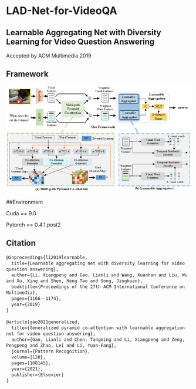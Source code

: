 # LAD-Net-for-VideoQA

## Learnable Aggregating Net with Diversity Learning for Video Question Answering

Accepted by ACM Multimedia 2019

## Framework

![framework](https://github.com/lixiangpengcs/LAD-Net-for-VideoQA/blob/master/framework.png)

##Environment

Cuda == 9.0

Pytorch == 0.4.1.post2

## Citation
```
@inproceedings{li2019learnable,
  title={Learnable aggregating net with diversity learning for video question answering},
  author={Li, Xiangpeng and Gao, Lianli and Wang, Xuanhan and Liu, Wu and Xu, Xing and Shen, Heng Tao and Song, Jingkuan},
  booktitle={Proceedings of the 27th ACM International Conference on Multimedia},
  pages={1166--1174},
  year={2019}
}

@article{gao2021generalized,
  title={Generalized pyramid co-attention with learnable aggregation net for video question answering},
  author={Gao, Lianli and Chen, Tangming and Li, Xiangpeng and Zeng, Pengpeng and Zhao, Lei and Li, Yuan-Fang},
  journal={Pattern Recognition},
  volume={120},
  pages={108145},
  year={2021},
  publisher={Elsevier}
}
```
